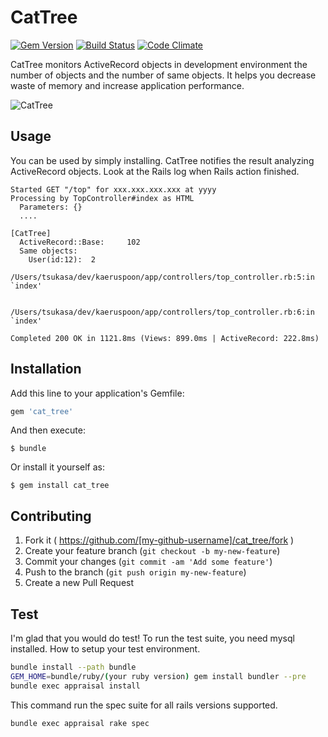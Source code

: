 # CatTree

[![Gem Version](https://badge.fury.io/rb/cat_tree.svg)](http://badge.fury.io/rb/cat_tree) [![Build Status](https://travis-ci.org/tsukasaoishi/cat_tree.svg?branch=master)](https://travis-ci.org/tsukasaoishi/cat_tree) [![Code Climate](https://codeclimate.com/github/tsukasaoishi/cat_tree/badges/gpa.svg)](https://codeclimate.com/github/tsukasaoishi/cat_tree)

CatTree monitors ActiveRecord objects in development environment the number of objects and the number of same objects.
It helps you decrease waste of memory and increase application performance.

![CatTree](http://s3-ap-northeast-1.amazonaws.com/kaeruspoon/images/110/large.JPG?1328342672)


## Usage

You can be used by simply installing.
CatTree notifies the result analyzing ActiveRecord objects. Look at the Rails log when Rails action finished.

```
Started GET "/top" for xxx.xxx.xxx.xxx at yyyy
Processing by TopController#index as HTML
  Parameters: {}
  ....

[CatTree]
  ActiveRecord::Base:     102
  Same objects:
    User(id:12):  2
      /Users/tsukasa/dev/kaeruspoon/app/controllers/top_controller.rb:5:in `index'

      /Users/tsukasa/dev/kaeruspoon/app/controllers/top_controller.rb:6:in `index'

Completed 200 OK in 1121.8ms (Views: 899.0ms | ActiveRecord: 222.8ms)
```

## Installation

Add this line to your application's Gemfile:

```ruby
gem 'cat_tree'
```

And then execute:

    $ bundle

Or install it yourself as:

    $ gem install cat_tree


## Contributing

1. Fork it ( https://github.com/[my-github-username]/cat_tree/fork )
2. Create your feature branch (`git checkout -b my-new-feature`)
3. Commit your changes (`git commit -am 'Add some feature'`)
4. Push to the branch (`git push origin my-new-feature`)
5. Create a new Pull Request


## Test

I'm glad that you would do test!
To run the test suite, you need mysql installed.
How to setup your test environment.


```bash
bundle install --path bundle
GEM_HOME=bundle/ruby/(your ruby version) gem install bundler --pre
bundle exec appraisal install
```

This command run the spec suite for all rails versions supported.

```base
bundle exec appraisal rake spec
```

